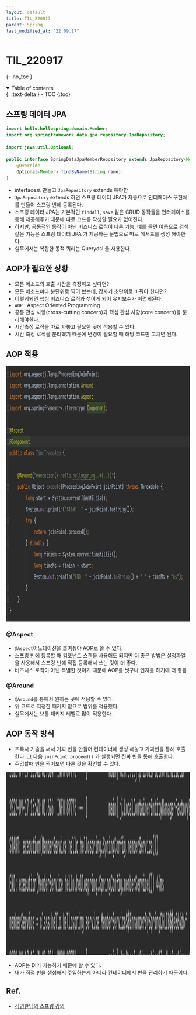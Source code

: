 ```yaml
---
layout: default
title: TIL_220917
parent: Spring
last_modified_at: "22.09.17"
---
```


# TIL_220917
{: .no_toc }

<details open markdown="block">
  <summary>
    Table of contents
  </summary>
  {: .text-delta }
- TOC
{:toc}
</details>

## 스프링 데이터 JPA
```java
import hello.hellospring.domain.Member;
import org.springframework.data.jpa.repository.JpaRepository;

import java.util.Optional;

public interface SpringDataJpaMemberRepository extends JpaRepository<Member, Long>, MemberRepository {
    @Override
    Optional<Member> findByName(String name);
}
```

- interface로 만들고 <code class="language-plaintext highlighter-rouge">JpaRepository</code> extends 해야함
- <code class="language-plaintext highlighter-rouge">JpaRepository</code>  extends 하면 스프링 데이터 JPA가 자동으로 인터페이스 구현체를 만들어 스프링 빈에 등록된다.
- 스프링 데이터 JPA는 기본적인 
<code class="language-plaintext highlighter-rouge">findAll</code>, <code class="language-plaintext highlighter-rouge">save</code> 같은 CRUD 동작들을 인터페이스를 통해 제공해주기 때문에 따로 코드를 작성할 필요가 없어진다.
- 하지만, 공통적인 동작이 아닌 비즈니스 로직이 다른 기능, 예를 들면 이름으로 검색같은 기능은 스프링 데이터 JPA 가 제공하는 문법으로 따로 메서드를 생성 해야한다.
- 실무에서는 복잡한 동적 쿼리는 Querydsl 을 사용한다.

## AOP가 필요한 상황
- 모든 메소드의 호출 시간을 측정하고 싶다면?
- 모든 메소드마다 분단위로 찍어 놨는데, 갑자기 초단위로 바꿔야 한다면?
- 이렇게되면 핵심 비즈니스 로직과 섞이게 되어 유지보수가 어렵게된다.
- <code class="language-plaintext highlighter-rouge">AOP</code> : Aspect Oriented Programming
- <span class="bg-green-100">공통 관심 사항(cross-cutting concern)과 핵심 관심 사항(core concern)을 분리해야한다.</span>
- 시간측정 로직을 따로 짜놓고 필요한 곳에 적용할 수 있다.
- 시간 측정 로직을 분리했기 때문에 변경이 필요할 때 해당 코드만 고치면 된다.

## AOP 적용
<p align="left"><img src="/docs/spring/images/til_220917_1.png" height="700" width="700"></p>

### @Aspect 
- <code class="language-plaintext highlighter-rouge">@Aspect</code>어노테이션을 붙여줘야 AOP로 쓸 수 있다.
- 스프링 빈에 등록할 때 컴포넌트 스캔을 사용해도 되지만 더 좋은 방법은 설정파일을 사용해서 <span class="bg-green-100">스프링 빈에 직접 등록해서 쓰는 것</span>이 더 좋다.
- 비즈니스 로직이 아닌 특별한 것이기 때문에 AOP를 썻구나 인지를 하기에 더 좋음

### @Around 
- <code class="language-plaintext highlighter-rouge">@Around</code>를 통해서 원하는 곳에 적용할 수 있다.
- 위 코드로 지정한 패키지 밑으로 범위를 적용했다.
- 실무에서는 보통 패키지 레벨로 많이 적용한다.

## AOP 동작 방식
- 프록시 기술을 써서 가짜 빈을 만들어 컨테이너에 생성 해놓고 가짜빈을 통해 호출한다. 그 다음 <code class="language-plaintext highlighter-rouge">joinPoint.proceed()</code> 가 실행되면 진짜 빈을 통해 호출한다.
- 주입할때 빈을 찍어보면 다른 것을 확인할 수 있다.
<p align="left"><img src="/docs/spring/images/til_220917_2.png" height="500" width="700"></p>

- AOP는 <span class="bg-green-100">DI가 가능하기 때문에</span> 할 수 있다. 
- 내가 직접 빈을 생성해서 주입하는게 아니라 컨테이너에서 빈을 관리하기 때문이다.


## Ref.
- <a href="https://www.inflearn.com/course/%EC%8A%A4%ED%94%84%EB%A7%81-%EC%9E%85%EB%AC%B8-%EC%8A%A4%ED%94%84%EB%A7%81%EB%B6%80%ED%8A%B8/dashboard">김영한님의 스프링 강의</a>
